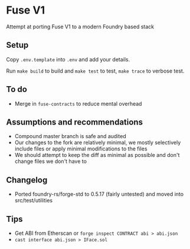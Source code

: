 # Fuse V1

Attempt at porting Fuse V1 to a modern Foundry based stack

## Setup

Copy `.env.template` into `.env` and add your details.

Run `make build` to build and `make test` to test, `make trace` to verbose test.

## To do

- Merge in `fuse-contracts` to reduce mental overhead

## Assumptions and recommendations

- Compound master branch is safe and audited
- Our changes to the fork are relatively minimal, we mostly selectively include files or apply minimal modifications to the files
- We should attempt to keep the diff as minimal as possible and don't change files we don't have to

## Changelog

- Ported foundry-rs/forge-std to 0.5.17 (fairly untested) and moved into src/test/utilities

## Tips

- Get ABI from Etherscan or `forge inspect CONTRACT abi > abi.json`
- `cast interface abi.json > IFace.sol`

